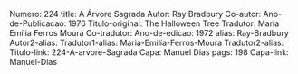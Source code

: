 Numero: 224
title: A Árvore Sagrada
Autor: Ray Bradbury
Co-autor: 
Ano-de-Publicacao: 1976
Titulo-original: The Halloween Tree
Tradutor: Maria Emília Ferros Moura
Co-tradutor: 
Ano-de-edicao: 1972
alias: Ray-Bradbury
Autor2-alias: 
Tradutor1-alias: Maria-Emilia-Ferros-Moura
Tradutor2-alias: 
Titulo-link: 224-A-arvore-Sagrada
Capa: Manuel Dias
pags: 198
Capa-link: Manuel-Dias